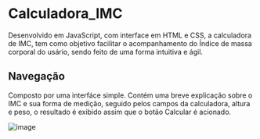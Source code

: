 # Calculadora_IMC

Desenvolvido em JavaScript, com interface em HTML e CSS, a calculadora de IMC, tem como objetivo facilitar o acompanhamento do Índice de massa corporal do usário, sendo feito de uma forma intuitiva e ágil.

## Navegação

Composto por uma interfáce simple. Contém uma breve explicação sobre o IMC e sua forma de medição, seguido pelos campos da calculadora, altura e peso, o resultado é exibido assim que o botão Calcular é acionado.

![image](https://github.com/Davidsb04/Calculadora_IMC/assets/121972361/408037a4-a1f8-4215-b7d7-16e140b2da41)

